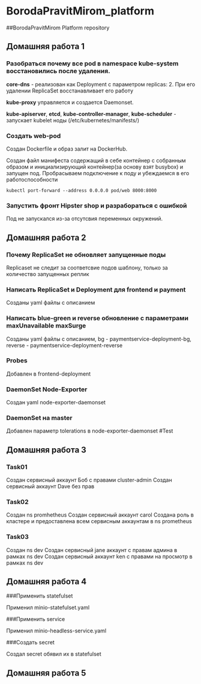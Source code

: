 # BorodaPravitMirom_platform
##BorodaPravitMirom Platform repository

## Домашняя работа 1
### Разобраться почему все pod в namespace kube-system восстановились после удаления.

**core-dns** - реализован как Deployment с параметром replicas: 2. При его удалении ReplicaSet восстанавливает его работу

**kube-proxy** управляется и создается Daemonset.

**kube-apiserver**, **etcd**, **kube-controller-manager**, **kube-scheduler** - запускает kubelet ноды (/etc/kubernetes/manifests/)

### Создать web-pod
Создан Dockerfile и образ залит на DockerHub. 

Создан файл манифеста содержащий в себе контейнер с собранным образом и инициализирующий контейнер(за основу взят busybox) и запущен под. Пробрасываем подключение к поду и убеждаемся в его работоспособности
```
kubectl port-forward --address 0.0.0.0 pod/web 8000:8000
```

### Запустить фронт Hipster shop и разрабораться с ошибкой
Под не запускался из-за отсутсвия переменных окружений.

## Домашняя работа 2
### Почему ReplicaSet не обновляет запущенные поды
Replicaset не следит за соответсвие подов шаблону, только за количество запущенных реплик

### Написать ReplicaSet  и Deployment для frontend и payment 
Созданы yaml файлы с описанием 

### Написать blue-green и reverse обновление с параметрами maxUnavailable maxSurge
Созданы yaml файлы с описанием, bg - paymentservice-deployment-bg, reverse - paymentservice-deployment-reverse

### Probes
Добавлен в  frontend-deployment

### DaemonSet Node-Exporter
Создан yaml node-exporter-daemonset

### DaemonSet на master
Добавлен параметр tolerations в node-exporter-daemonset
#Test

## Домашняя работа 3
### Task01
Создан сервисный аккаунт Боб с правами cluster-admin
Создан сервисный аккаунт Dave без прав
### Task02
Создан ns promhetheus
Создан сервисный аккаунт carol
Создана роль в кластере и предоставлена всем сервисным аккаунтам в ns prometheus
### Task03
Создан ns dev
Создан сервисный jane аккаунт с правам админа в рамках ns dev
Создан сервисный аккаунт ken с правами на просмотр в рамках ns dev

## Домашняя работа 4

###Применить statefulset

Применил minio-statefulset.yaml

###Применить service

Применил minio-headless-service.yaml

###Создать secret

Создал secret обявил их в statefulset

## Домашняя работа 5


